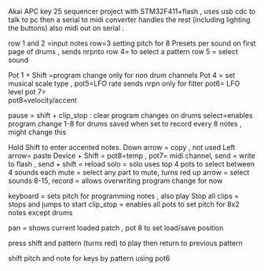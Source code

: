 Akai APC key 25 sequencer project with STM32F411+flash , uses usb cdc to talk to pc then a serial to midi converter handles the rest (including lighting the buttons) also midi out on serial   .
 



row 1 and 2 =input notes 
row=3 setting pitch for 8 Presets per sound on first page of drums , sends nrpnto 
row 4= to  select a pattern 
row 5 = select sound

Pot 1 + Shift =program change only for non drum channels
Pot 4 = set musical scale type ,
pot5=LFO rate  sends nrpn only for filter
pot6= LFO level
pot 7=  
pot8=velocity/accent   

pause =  shift + clip_stop : clear program changes on drums 
select=enables program change 1-8 for drums saved when set to record every 8 notes , might change this 

Hold Shift to enter accented notes.
Down arrow = copy , not used
Left arrow= paste
Device + Shift =     pot8=temp , pot7= midi channel,
send = write to flash , 
send + shift = reload 
solo = solo uses top 4 pots to select between 4 sounds each 
mute = select any part to mute, turns red 
up arrow = select sounds 8-15, 
record = allows overwriting program change for now

keyboard = sets pitch for programming notes , also play 
Stop all clips = stops and jumps to start 
clip_stop = enables all pots to set pitch for 8x2 notes  except drums

  
pan = shows current loaded patch  , pot 8 to set load/save position 
 
 
press shift and pattern  (turns red) to play  then return to previous pattern  

shift pitch and note for keys by pattern using pot6 